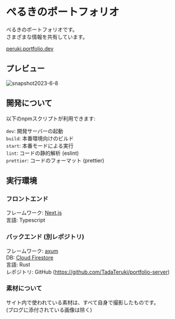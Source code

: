 # ぺるきのポートフォリオ

ぺるきのポートフォリオです。<br>
さまざまな情報を共有しています。<br>

[peruki.portfolio.dev](https://peruki.portfolio.dev)

## プレビュー

![snapshot2023-6-8](https://github.com/TadaTeruki/portfolio-front-next/assets/69315285/74056ebb-f71a-4893-8700-70d3683c04c9)


## 開発について

以下のnpmスクリプトが利用できます:

`dev`: 開発サーバーの起動 <br>
`build`: 本番環境向けのビルド <br>
`start`: 本番モードによる実行 <br>
`lint`: コードの静的解析 (eslint) <br>
`prettier`: コードのフォーマット (prettier) <br>

## 実行環境

### フロントエンド

フレームワーク: [Next.js](https://nextjs.org/)<br>
言語: Typescript<br>

### バックエンド (別レポジトリ)

フレームワーク: [axum](https://github.com/tokio-rs/axum)<br>
DB: [Cloud Firestore](https://firebase.google.com/products/firestore?hl=ja)<br>
言語: Rust<br>
レポジトリ: GitHub (https://github.com/TadaTeruki/portfolio-server)


### 素材について

サイト内で使われている素材は、すべて自身で撮影したものです。<br>
(ブログに添付されている画像は除く)
